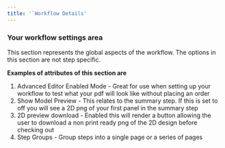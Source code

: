 ```yaml
---
title: '`Workflow Details'
---
```


### Your workflow settings area

This section represents the global aspects of the workflow. The options in this section are not step specific. 

**Examples of attributes of this section are**
1. Advanced Editor Enabled Mode - Great for use when setting up your workflow to test what your pdf will look like without placing an order
2. Show Model Preview - This relates to the summary step. If this is set to off you will see a 2D png of your first panel in the summary step
3. 2D preview download - Enabled this will render a button allowing the user to download a non print ready png of the 2D design before checking out
4. Step Groups - Group steps into a single page or a series of pages